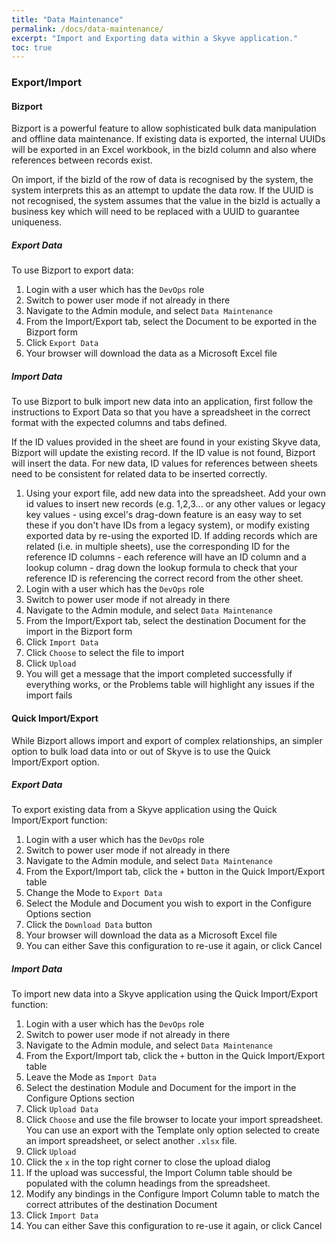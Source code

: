 ```yaml
---
title: "Data Maintenance"
permalink: /docs/data-maintenance/
excerpt: "Import and Exporting data within a Skyve application."
toc: true
---
```

### Export/Import

#### Bizport

Bizport is a powerful feature to allow sophisticated bulk data manipulation and offline data maintenance. If existing data is exported, the internal UUIDs will be exported in an Excel workbook, in the bizId column and also where references between records exist.

On import, if the bizId of the row of data is recognised by the system, the system interprets this as an attempt to update the data row. If the UUID is not recognised, the system assumes that the value in the bizId is actually a business key which will need to be replaced with a UUID to guarantee uniqueness.

##### Export Data

To use Bizport to export data:

1. Login with a user which has the `DevOps` role
2. Switch to power user mode if not already in there
3. Navigate to the Admin module, and select `Data Maintenance`
4. From the Import/Export tab, select the Document to be exported in the Bizport form
5. Click `Export Data`
6. Your browser will download the data as a Microsoft Excel file

##### Import Data

To use Bizport to bulk import new data into an application, first follow the instructions to Export Data so that you have a spreadsheet in the correct format
with the expected columns and tabs defined.

If the ID values provided in the sheet are found in your existing Skyve data, Bizport will update the existing record. If the ID value is not found, Bizport will insert the data.
For new data, ID values for references between sheets need to be consistent for related data to be inserted correctly.

1. Using your export file, add new data into the spreadsheet. Add your own id values to insert new records (e.g. 1,2,3... or any other values or legacy key values - using excel's drag-down feature is an easy way to set these if you don't have IDs from a legacy system), or modify existing exported data by re-using the exported ID. If adding records which are related (i.e. in multiple sheets), use the corresponding ID for the reference ID columns - each reference will have an ID column and a lookup column - drag down the lookup formula to check that your reference ID is referencing the correct record from the other sheet.
2. Login with a user which has the `DevOps` role
3. Switch to power user mode if not already in there
4. Navigate to the Admin module, and select `Data Maintenance`
5. From the Import/Export tab, select the destination Document for the import in the Bizport form
6. Click `Import Data`
7. Click `Choose` to select the file to import
8. Click `Upload`
9. You will get a message that the import completed successfully if everything works, or the Problems table will highlight any issues if the import fails 

#### Quick Import/Export

While Bizport allows import and export of complex relationships, an simpler option to bulk load data into or out of Skyve is to use the Quick Import/Export option.

##### Export Data

To export existing data from a Skyve application using the Quick Import/Export function:

1. Login with a user which has the `DevOps` role
2. Switch to power user mode if not already in there
3. Navigate to the Admin module, and select `Data Maintenance`
4. From the Export/Import tab, click the `+` button in the Quick Import/Export table
5. Change the Mode to `Export Data`
6. Select the Module and Document you wish to export in the Configure Options section
7. Click the `Download Data` button
8. Your browser will download the data as a Microsoft Excel file
9. You can either Save this configuration to re-use it again, or click Cancel

##### Import Data

To import new data into a Skyve application using the Quick Import/Export function:

1. Login with a user which has the `DevOps` role
2. Switch to power user mode if not already in there
3. Navigate to the Admin module, and select `Data Maintenance`
4. From the Export/Import tab, click the `+` button in the Quick Import/Export table
5. Leave the Mode as `Import Data`
6. Select the destination Module and Document for the import in the Configure Options section
7. Click `Upload Data`
8. Click `Choose` and use the file browser to locate your import spreadsheet. You can use an export with the Template only option selected to create an import spreadsheet, or select another `.xlsx` file.
9. Click `Upload`
10. Click the `x` in the top right corner to close the upload dialog
11. If the upload was successful, the Import Column table should be populated with the column headings from the spreadsheet.
12. Modify any bindings in the Configure Import Column table to match the correct attributes of the destination Document
13. Click `Import Data`
14. You can either Save this configuration to re-use it again, or click Cancel